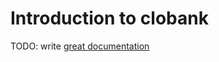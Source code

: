 # Introduction to clobank

TODO: write [great documentation](http://jacobian.org/writing/what-to-write/)
